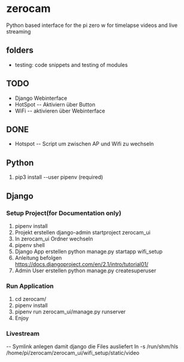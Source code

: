 # zerocam
Python based interface for the pi zero w for timelapse videos and live streaming

## folders
- testing: code snippets and testing of modules

## TODO
- Django Webinterface
- HotSpot
-- Aktiviern über Button
- WiFi
-- aktivieren über Webinterface

## DONE
- Hotspot
-- Script um zwischen AP und Wifi zu wechseln

## Python
1. pip3 install --user pipenv (required)

## Django
### Setup Project(for Documentation only)
1. pipenv install
2. Projekt erstellen django-admin startproject zerocam_ui
3. In zerocam_ui Ordner wechseln
4. pipenv shell
5. Django App erstellen python manage.py startapp wifi_setup
6. Anleitung befolgen https://docs.djangoproject.com/en/2.1/intro/tutorial01/
7. Admin User erstellen python manage.py createsuperuser

### Run Application
1. cd zerocam/
2. pipenv install
3. pipenv run zerocam_ui/manage.py runserver
4. Enjoy

### Livestream
-- Symlink anlegen damit django die Files ausliefert ln -s /run/shm/hls /home/pi/zerocam/zerocam_ui/wifi_setup/static/video